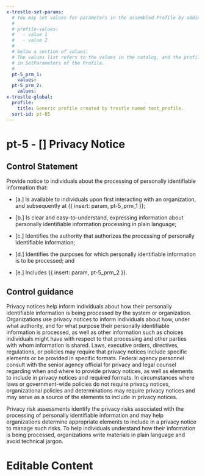 ```yaml
---
x-trestle-set-params:
  # You may set values for parameters in the assembled Profile by adding
  #
  # profile-values:
  #   - value 1
  #   - value 2
  #
  # below a section of values:
  # The values list refers to the values in the catalog, and the profile-values represent values
  # in SetParameters of the Profile.
  #
  pt-5_prm_1:
    values:
  pt-5_prm_2:
    values:
x-trestle-global:
  profile:
    title: Generic profile created by trestle named test_profile.
  sort-id: pt-05
---
```


# pt-5 - \[\] Privacy Notice

## Control Statement

Provide notice to individuals about the processing of personally identifiable information that:

- \[a.\] Is available to individuals upon first interacting with an organization, and subsequently at {{ insert: param, pt-5_prm_1 }};

- \[b.\] Is clear and easy-to-understand, expressing information about personally identifiable information processing in plain language;

- \[c.\] Identifies the authority that authorizes the processing of personally identifiable information;

- \[d.\] Identifies the purposes for which personally identifiable information is to be processed; and

- \[e.\] Includes {{ insert: param, pt-5_prm_2 }}.

## Control guidance

Privacy notices help inform individuals about how their personally identifiable information is being processed by the system or organization. Organizations use privacy notices to inform individuals about how, under what authority, and for what purpose their personally identifiable information is processed, as well as other information such as choices individuals might have with respect to that processing and other parties with whom information is shared. Laws, executive orders, directives, regulations, or policies may require that privacy notices include specific elements or be provided in specific formats. Federal agency personnel consult with the senior agency official for privacy and legal counsel regarding when and where to provide privacy notices, as well as elements to include in privacy notices and required formats. In circumstances where laws or government-wide policies do not require privacy notices, organizational policies and determinations may require privacy notices and may serve as a source of the elements to include in privacy notices.

Privacy risk assessments identify the privacy risks associated with the processing of personally identifiable information and may help organizations determine appropriate elements to include in a privacy notice to manage such risks. To help individuals understand how their information is being processed, organizations write materials in plain language and avoid technical jargon.

# Editable Content

<!-- Make additions and edits below -->
<!-- The above represents the contents of the control as received by the profile, prior to additions. -->
<!-- If the profile makes additions to the control, they will appear below. -->
<!-- The above markdown may not be edited but you may edit the content below, and/or introduce new additions to be made by the profile. -->
<!-- If there is a yaml header at the top, parameter values may be edited. Use --set-parameters to incorporate the changes during assembly. -->
<!-- The content here will then replace what is in the profile for this control, after running profile-assemble. -->
<!-- The current profile has no added parts for this control, but you may add new ones here. -->
<!-- Each addition must have a heading either of the form ## Control my_addition_name -->
<!-- or ## Part a. (where the a. refers to one of the control statement labels.) -->
<!-- "## Control" parts are new parts added after the statement part. -->
<!-- "## Part" parts are new parts added into the top-level statement part with that label. -->
<!-- Subparts may be added with nested hash levels of the form ### My Subpart Name -->
<!-- underneath the parent ## Control or ## Part being added -->
<!-- See https://ibm.github.io/compliance-trestle/tutorials/ssp_profile_catalog_authoring/ssp_profile_catalog_authoring for guidance. -->
